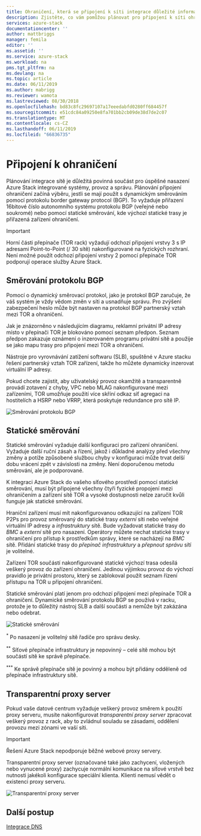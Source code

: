 ```yaml
---
title: Ohraničení, která se připojení k síti integrace důležité informace pro integrované systémy Azure Stack | Dokumentace Microsoftu
description: Zjistěte, co vám pomůžou plánovat pro připojení k síti ohraničení datového centra pomocí služby Azure Stack víc uzlů.
services: azure-stack
documentationcenter: ''
author: mattbriggs
manager: femila
editor: ''
ms.assetid: ''
ms.service: azure-stack
ms.workload: na
pms.tgt_pltfrm: na
ms.devlang: na
ms.topic: article
ms.date: 06/11/2019
ms.author: mabrigg
ms.reviewer: wamota
ms.lastreviewed: 08/30/2018
ms.openlocfilehash: bd83c8fc29697107a17eeedabfd0280ff684457f
ms.sourcegitcommit: e51cdc84a09250e8fa701bb2cb09de38d7de2c07
ms.translationtype: MT
ms.contentlocale: cs-CZ
ms.lasthandoff: 06/11/2019
ms.locfileid: "66836735"
---
```

# <a name="border-connectivity"></a>Připojení k ohraničení 
Plánování integrace sítě je důležitá povinná součást pro úspěšné nasazení Azure Stack integrované systémy, provoz a správu. Plánování připojení ohraničení začíná výběru, jestli se mají použít s dynamickým směrováním pomocí protokolu border gateway protocol (BGP). To vyžaduje přiřazení 16bitové číslo autonomního systému protokolu BGP (veřejné nebo soukromé) nebo pomocí statické směrování, kde výchozí statické trasy je přiřazená zařízení ohraničení.

> [!IMPORTANT]
> Horní části přepínače (TOR rack) vyžadují odchozí připojení vrstvy 3 s IP adresami Point-to-Point (/ 30 sítě) nakonfigurované na fyzických rozhraní. Není možné použít odchozí připojení vrstvy 2 pomocí přepínače TOR podporují operace služby Azure Stack. 

## <a name="bgp-routing"></a>Směrování protokolu BGP
Pomocí o dynamický směrovací protokol, jako je protokol BGP zaručuje, že váš systém je vždy vědom změn v síti a usnadňuje správu. Pro zvýšení zabezpečení heslo může být nastaven na protokol BGP partnerský vztah mezi TOR a ohraničení. 

Jak je znázorněno v následujícím diagramu, reklamní privátní IP adresy místo v přepínači TOR je blokováno pomocí seznam předpon. Seznam předpon zakazuje oznámení o inzerovaném programu privátní sítě a použije se jako mapu trasy pro připojení mezi TOR a ohraničení.

Nástroje pro vyrovnávání zatížení softwaru (SLB), spuštěné v Azure stacku řešení partnerský vztah TOR zařízení, takže ho můžete dynamicky inzerovat virtuální IP adresy.

Pokud chcete zajistit, aby uživatelský provoz okamžitě a transparentně provádí zotavení z chyby, VPC nebo MLAG nakonfigurované mezi zařízeními, TOR umožňuje použití více skříní odkaz síť agregaci na hostitelích a HSRP nebo VRRP, která poskytuje redundance pro sítě IP.

![Směrování protokolu BGP](media/azure-stack-border-connectivity/bgp-routing.png)

## <a name="static-routing"></a>Statické směrování
Statické směrování vyžaduje další konfiguraci pro zařízení ohraničení. Vyžaduje další ruční zásah a řízení, jakož i důkladné analýzy před všechny změny a potíže způsobené službou chyby v konfiguraci může trvat delší dobu vrácení zpět v závislosti na změny. Není doporučenou metodu směrování, ale je podporované.

K integraci Azure Stack do vašeho síťového prostředí pomocí statické směrování, musí být připojené všechny čtyři fyzické propojení mezi ohraničením a zařízení sítě TOR a vysoké dostupnosti nelze zaručit kvůli funguje jak statické směrování.

Hraniční zařízení musí mít nakonfigurovanou odkazující na zařízení TOR P2Ps pro provoz směrovaný do statické trasy *externí* síti nebo veřejné virtuální IP adresy a *infrastruktury* sítě. Bude vyžadovat statické trasy do *BMC* a *externí* sítě pro nasazení. Operátory můžete nechat statické trasy v ohraničení pro přístup k prostředkům správy, které se nacházejí na *BMC* sítě. Přidání statické trasy do *přepínač infrastruktury* a *přepnout správu* sítí je volitelné.

Zařízení TOR součástí nakonfigurované statické výchozí trasa odesílá veškerý provoz do zařízení ohraničení. Jedinou výjimkou provoz do výchozí pravidlo je privátní prostoru, který se zablokoval použít seznam řízení přístupu na TOR u připojení ohraničení.

Statické směrování platí jenom pro odchozí připojení mezi přepínače TOR a ohraničení. Dynamické směrování protokolu BGP se používá v racku, protože je to důležitý nástroj SLB a další součásti a nemůže být zakázána nebo odebrat.

![Statické směrování](media/azure-stack-border-connectivity/static-routing.png)

<sup>\*</sup> Po nasazení je volitelný sítě řadiče pro správu desky.

<sup>\*\*</sup> Síťové přepínače infrastruktury je nepovinný – celé sítě mohou být součástí sítě ke správě přepínače.

<sup>\*\*\*</sup> Ke správě přepínače sítě je povinný a mohou být přidány odděleně od přepínače infrastruktury sítě.

## <a name="transparent-proxy"></a>Transparentní proxy server
Pokud vaše datové centrum vyžaduje veškerý provoz směrem k použití proxy serveru, musíte nakonfigurovat *transparentní proxy server* zpracovat veškerý provoz z rack, aby to zvládnul souladu se zásadami, oddělení provozu mezi zónami ve vaší síti.

> [!IMPORTANT]
> Řešení Azure Stack nepodporuje běžné webové proxy servery.  

Transparentní proxy server (označované také jako zachycení, vložených nebo vynucené proxy) zachycuje normální komunikace na síťové vrstvě bez nutnosti jakékoli konfigurace speciální klienta. Klienti nemusí vědět o existenci proxy serveru.

![Transparentní proxy server](media/azure-stack-border-connectivity/transparent-proxy.png)

## <a name="next-steps"></a>Další postup
[Integrace DNS](azure-stack-integrate-dns.md)
